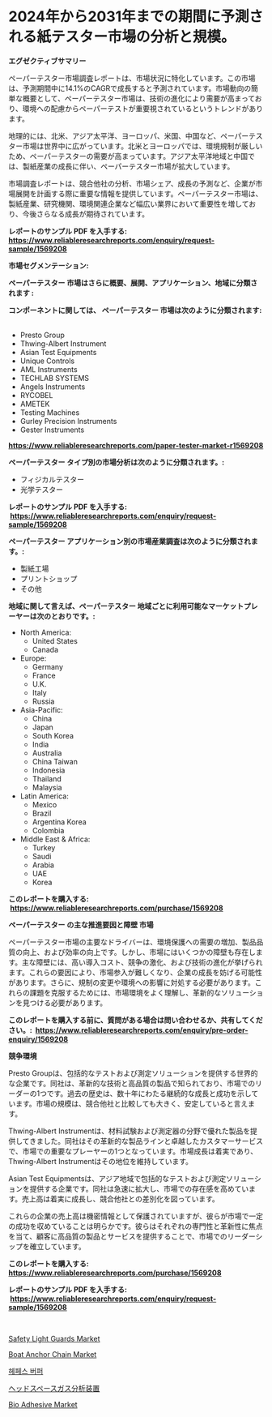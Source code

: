 <p><h1>2024年から2031年までの期間に予測される紙テスター市場の分析と規模。</h1></p><p><strong>エグゼクティブサマリー</strong></p>
<p><p>ペーパーテスター市場調査レポートは、市場状況に特化しています。この市場は、予測期間中に14.1%のCAGRで成長すると予測されています。市場動向の簡単な概要として、ペーパーテスター市場は、技術の進化により需要が高まっており、環境への配慮からペーパーテストが重要視されているというトレンドがあります。</p><p>地理的には、北米、アジア太平洋、ヨーロッパ、米国、中国など、ペーパーテスター市場は世界中に広がっています。北米とヨーロッパでは、環境規制が厳しいため、ペーパーテスターの需要が高まっています。アジア太平洋地域と中国では、製紙産業の成長に伴い、ペーパーテスター市場が拡大しています。</p><p>市場調査レポートは、競合他社の分析、市場シェア、成長の予測など、企業が市場展開を計画する際に重要な情報を提供しています。ペーパーテスター市場は、製紙産業、研究機関、環境関連企業など幅広い業界において重要性を増しており、今後さらなる成長が期待されています。</p></p>
<p><strong>レポートのサンプル PDF を入手する: <a href="https://www.reliableresearchreports.com/enquiry/request-sample/1569208">https://www.reliableresearchreports.com/enquiry/request-sample/1569208</a></strong></p>
<p><strong>市場セグメンテーション:</strong></p>
<p><strong> ペーパーテスター 市場はさらに概要、展開、アプリケーション、地域に分類されます :</strong></p>
<p><strong>コンポーネントに関しては、 ペーパーテスター 市場は次のように分類されます: &nbsp;</strong></p>
<p><ul><li>Presto Group</li><li>Thwing-Albert Instrument</li><li>Asian Test Equipments</li><li>Unique Controls</li><li>AML Instruments</li><li>TECHLAB SYSTEMS</li><li>Angels Instruments</li><li>RYCOBEL</li><li>AMETEK</li><li>Testing Machines</li><li>Gurley Precision Instruments</li><li>Gester Instruments</li></ul></p>
<p><strong><a href="https://www.reliableresearchreports.com/paper-tester-market-r1569208">https://www.reliableresearchreports.com/paper-tester-market-r1569208</a></strong></p>
<p><strong> ペーパーテスター タイプ別の市場分析は次のように分類されます。:</strong></p>
<p><ul><li>フィジカルテスター</li><li>光学テスター</li></ul></p>
<p><strong>レポートのサンプル PDF を入手する: &nbsp;<a href="https://www.reliableresearchreports.com/enquiry/request-sample/1569208">https://www.reliableresearchreports.com/enquiry/request-sample/1569208</a></strong></p>
<p><strong> ペーパーテスター アプリケーション別の市場産業調査は次のように分類されます。:</strong></p>
<p><ul><li>製紙工場</li><li>プリントショップ</li><li>その他</li></ul></p>
<p><strong>地域に関して言えば、ペーパーテスター 地域ごとに利用可能なマーケットプレーヤーは次のとおりです。:</strong></p>
<p><ul>
    <li>
        North America:
        <ul>
            <li>United States</li>
            <li>Canada</li>
        </ul>
    </li>
    <li>
        Europe:
        <ul>
            <li>Germany</li>
            <li>France</li>
            <li>U.K.</li>
            <li>Italy</li>
            <li>Russia</li>
        </ul>
    </li>
    <li>
        Asia-Pacific:
        <ul>
            <li>China</li>
            <li>Japan</li>
            <li>South Korea</li>
            <li>India</li>
            <li>Australia</li>
            <li>China Taiwan</li>
            <li>Indonesia</li>
            <li>Thailand</li>
            <li>Malaysia</li>
        </ul>
    </li>
    <li>
        Latin America:
        <ul>
            <li>Mexico</li>
            <li>Brazil</li>
            <li>Argentina Korea</li>
            <li>Colombia</li>
        </ul>
    </li>
    <li>
        Middle East & Africa:
        <ul>
            <li>Turkey</li>
            <li>Saudi</li>
            <li>Arabia</li>
            <li>UAE</li>
            <li>Korea</li>
        </ul>
    </li>
    </ul></p>
<p><strong>このレポートを購入する: &nbsp;<a href="https://www.reliableresearchreports.com/purchase/1569208">https://www.reliableresearchreports.com/purchase/1569208</a></strong></p>
<p><strong>ペーパーテスター の主な推進要因と障壁 市場</strong></p>
<p><p>ペーパーテスター市場の主要なドライバーは、環境保護への需要の増加、製品品質の向上、および効率の向上です。しかし、市場にはいくつかの障壁も存在します。主な障壁には、高い導入コスト、競争の激化、および技術の進化が挙げられます。これらの要因により、市場参入が難しくなり、企業の成長を妨げる可能性があります。さらに、規制の変更や環境への影響に対処する必要があります。これらの課題を克服するためには、市場環境をよく理解し、革新的なソリューションを見つける必要があります。</p></p>
<p><strong>このレポートを購入する前に、質問がある場合は問い合わせるか、共有してください。:&nbsp; <a href="https://www.reliableresearchreports.com/enquiry/pre-order-enquiry/1569208">https://www.reliableresearchreports.com/enquiry/pre-order-enquiry/1569208</a></strong></p>
<p><strong>競争環境</strong></p>
<p><p>Presto Groupは、包括的なテストおよび測定ソリューションを提供する世界的な企業です。同社は、革新的な技術と高品質の製品で知られており、市場でのリーダーの1つです。過去の歴史は、数十年にわたる継続的な成長と成功を示しています。市場の規模は、競合他社と比較しても大きく、安定していると言えます。</p><p>Thwing-Albert Instrumentは、材料試験および測定器の分野で優れた製品を提供してきました。同社はその革新的な製品ラインと卓越したカスタマーサービスで、市場での重要なプレーヤーの1つとなっています。市場成長は着実であり、Thwing-Albert Instrumentはその地位を維持しています。</p><p>Asian Test Equipmentsは、アジア地域で包括的なテストおよび測定ソリューションを提供する企業です。同社は急速に拡大し、市場での存在感を高めています。売上高は着実に成長し、競合他社との差別化を図っています。</p><p>これらの企業の売上高は機密情報として保護されていますが、彼らが市場で一定の成功を収めていることは明らかです。彼らはそれぞれの専門性と革新性に焦点を当て、顧客に高品質の製品とサービスを提供することで、市場でのリーダーシップを確立しています。</p></p>
<p><strong>このレポートを購入する: &nbsp; <a href="https://www.reliableresearchreports.com/purchase/1569208">https://www.reliableresearchreports.com/purchase/1569208</a></strong></p>
<p><strong>レポートのサンプル PDF を入手する: &nbsp;<a href="https://www.reliableresearchreports.com/enquiry/request-sample/1569208">https://www.reliableresearchreports.com/enquiry/request-sample/1569208</a></strong><strong></strong></p>
<p>&nbsp;</p>
<p><p><a href="https://github.com/dringals/Market-Research-Report-List-3/blob/main/safety-light-guards-market.md">Safety Light Guards Market</a></p><p><a href="https://github.com/mharielmesa/Market-Research-Report-List-2/blob/main/boat-anchor-chain-market.md">Boat Anchor Chain Market</a></p><p><a href="https://github.com/OwenHamiytll568745/Market-Research-Report-List-1/blob/main/392990525425.md">헤페스 버퍼</a></p><p><a href="https://github.com/sghwr779811674/Market-Research-Report-List-1/blob/main/688287127929.md">ヘッドスペースガス分析装置</a></p><p><a href="https://issuu.com/reportprime-2/docs/bio-adhesive-market-size-2030.pptx">Bio Adhesive Market</a></p></p>